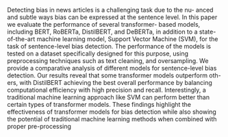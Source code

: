 Detecting bias in news articles is a challenging task due to the nu-
anced and subtle ways bias can be expressed at the sentence level.
In this paper we evaluate the performance of several transformer-
based models, including BERT, RoBERTa, DistilBERT, and DeBERTa,
in addition to a state-of-the-art machine learning model, Support
Vector Machine (SVM), for the task of sentence-level bias detection.
The performance of the models is tested on a dataset specifically
designed for this purpose, using preprocessing techniques such as
text cleaning, and oversampling. We provide a comparative analysis
of different models for sentence-level bias detection.
Our results reveal that some transformer models outperform oth-
ers, with DistilBERT achieving the best overall performance by
balancing computational efficiency with high precision and recall.
Interestingly, a traditional machine learning approach like SVM
can perform better than certain types of transformer models. These
findings highlight the effectiveness of transformer models for bias
detection while also showing the potential of traditional machine
learning methods when combined with proper pre-processing
